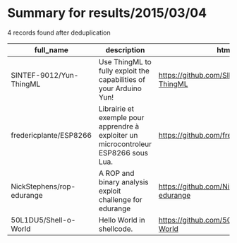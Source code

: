 
# Summary for results/2015/03/04
    
4 records found after deduplication

| full_name | description | html_url | matched_list | matched_count | pushed_at | size | stargazers_count | language | forks_count |
|---------------------------|--------------------------------------------------------------------------------------|----------------------------------------------|----------------|-----------------|---------------------------|--------|--------------------|------------|---------------|
| SINTEF-9012/Yun-ThingML | Use ThingML to fully exploit the capabilities of your Arduino Yun! | https://github.com/SINTEF-9012/Yun-ThingML | ['exploit'] | 1 | 2015-03-04 14:51:14+00:00 | 532 | 0 | | 0 |
| fredericplante/ESP8266 | Librairie et exemple pour apprendre à exploiter un microcontroleur ESP8266 sous Lua. | https://github.com/fredericplante/ESP8266 | ['exploit'] | 1 | 2015-03-04 19:33:48+00:00 | 388 | 0 | Lua | 1 |
| NickStephens/rop-edurange | A ROP and binary analysis exploit challenge for edurange | https://github.com/NickStephens/rop-edurange | ['exploit'] | 1 | 2015-03-04 00:48:10+00:00 | 109 | 14 | Python | 9 |
| 50L1DU5/Shell-o-World | Hello World in shellcode. | https://github.com/50L1DU5/Shell-o-World | ['shellcode'] | 1 | 2015-03-04 04:27:18+00:00 | 104 | 0 | Assembly | 0 |
